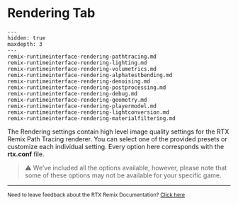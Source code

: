 # Rendering Tab

```{toctree}
---
hidden: true
maxdepth: 3
---
remix-runtimeinterface-rendering-pathtracing.md
remix-runtimeinterface-rendering-lighting.md
remix-runtimeinterface-rendering-volumetrics.md
remix-runtimeinterface-rendering-alphatestbending.md
remix-runtimeinterface-rendering-denoising.md
remix-runtimeinterface-rendering-postprocessing.md
remix-runtimeinterface-rendering-debug.md
remix-runtimeinterface-rendering-geometry.md
remix-runtimeinterface-rendering-playermodel.md
remix-runtimeinterface-rendering-lightconversion.md
remix-runtimeinterface-rendering-materialfiltering.md
```
The Rendering settings contain high level image quality settings for the RTX Remix Path Tracing renderer. You can select one of the provided presets or customize each individual setting.  Every option here corresponds with the **rtx.conf** file.

> ⚠️ We’ve included all the options available, however, please note that some of these options may not be available for your specific game.

***
<sub> Need to leave feedback about the RTX Remix Documentation?  [Click here](https://github.com/NVIDIAGameWorks/rtx-remix/issues/new?assignees=nvdamien&labels=documentation%2Cfeedback%2Ctriage&projects=&template=documentation_feedback.yml&title=%5BDocumentation+feedback%5D%3A+) </sub>
